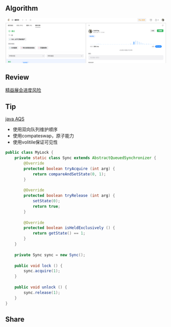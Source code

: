 ## Algorithm

![算法](../../../images/temp/sisyphus-2023-06-11-lc.png)


## Review

[精益展会进度风险](https://medium.com/better-programming/how-to-update-your-status-during-stand-up-like-a-senior-engineer-f05f3c7f91e4)


## Tip
[java AQS](https://tech.meituan.com/2019/12/05/aqs-theory-and-apply.html)

* 使用双向队列维护顺序
* 使用compateswap，原子能力
* 使用volitile保证可见性

```java
public class MyLock {
    private static class Sync extends AbstractQueuedSynchronizer {
        @Override
        protected boolean tryAcquire (int arg) {
            return compareAndSetState(0, 1);
        }

        @Override
        protected boolean tryRelease (int arg) {
            setState(0);
            return true;
        }

        @Override
        protected boolean isHeldExclusively () {
            return getState() == 1;
        }
    }

    private Sync sync = new Sync();

    public void lock () {
        sync.acquire(1);
    }

    public void unlock () {
        sync.release(1);
    }
}

```

## Share
